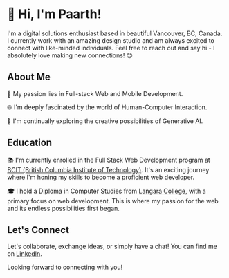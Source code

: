 # 👋 Hi, I'm Paarth!

I'm a digital solutions enthusiast based in beautiful Vancouver, BC, Canada. I currently work with an amazing design studio and am always excited to connect with like-minded individuals. Feel free to reach out and say hi - I absolutely love making new connections! 😊

## About Me

🚀 My passion lies in Full-stack Web and Mobile Development.

🌐 I'm deeply fascinated by the world of Human-Computer Interaction.

🧠 I'm continually exploring the creative possibilities of Generative AI.

## Education

📚 I'm currently enrolled in the Full Stack Web Development program at [BCIT (British Columbia Institute of Technology)](https://www.bcit.ca/). It's an exciting journey where I'm honing my skills to become a proficient web developer.

🎓 I hold a Diploma in Computer Studies from [Langara College](https://langara.ca), with a primary focus on web development. This is where my passion for the web and its endless possibilities first began.

## Let's Connect

Let's collaborate, exchange ideas, or simply have a chat! You can find me on [LinkedIn](https://www.linkedin.com/in/paarth-dhammi-a59519154/).

Looking forward to connecting with you!
